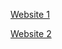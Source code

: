 [Website 1](https://www.hackster.io/Salmanfarisvp/telegram-bot-with-raspberry-pi-f373da)

[Website 2](https://www.geekering.com/categories/embedded-sytems/raspberry-pi/rubenmarques/how-to-control-raspberry-pi-remotely-from-anywhere-in-the-world-telegram-bot-with-python/)
